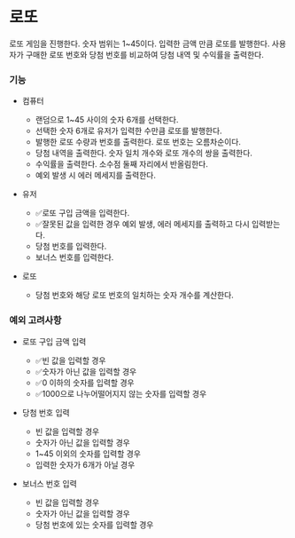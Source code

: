 # 로또

로또 게임을 진행한다. 숫자 범위는 1~45이다. 입력한 금액 만큼 로또를 발행한다.
사용자가 구매한 로또 번호와 당첨 번호를 비교하여 당첨 내역 및 수익률을 출력한다.

### 기능

- 컴퓨터

  - 랜덤으로 1~45 사이의 숫자 6개를 선택한다.
  - 선택한 숫자 6개로 유저가 입력한 수만큼 로또를 발행한다.
  - 발행한 로또 수량과 번호를 출력한다. 로또 번호는 오름차순이다.
  - 당첨 내역을 출력한다. 숫자 일치 개수와 로또 개수의 쌍을 출력한다.
  - 수익률을 출력한다. 소수점 둘째 자리에서 반올림한다.
  - 예외 발생 시 에러 메세지를 출력한다.

- 유저

  - ✅로또 구입 금액을 입력한다.
  - ✅잘못된 값을 입력한 경우 예외 발생, 에러 메세지를 출력하고 다시 입력받는다.
  - 당첨 번호를 입력한다.
  - 보너스 번호를 입력한다.

- 로또

  - 당첨 번호와 해당 로또 번호의 일치하는 숫자 개수를 계산한다.

### 예외 고려사항

- 로또 구입 금액 입력

  - ✅빈 값을 입력할 경우
  - ✅숫자가 아닌 값을 입력할 경우
  - ✅0 이하의 숫자를 입력할 경우
  - ✅1000으로 나누어떨어지지 않는 숫자를 입력할 경우

- 당첨 번호 입력

  - 빈 값을 입력할 경우
  - 숫자가 아닌 값을 입력할 경우
  - 1~45 이외의 숫자를 입력할 경우
  - 입력한 숫자가 6개가 아닐 경우

- 보너스 번호 입력

  - 빈 값을 입력할 경우
  - 숫자가 아닌 값을 입력할 경우
  - 당첨 번호에 있는 숫자를 입력할 경우
